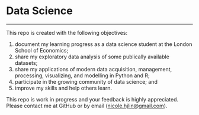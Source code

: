 # Data Science

---

This repo is created with the following objectives:

1. document my learning progress as a data science student at the London School of Economics;
2. share my exploratory data analysis of some publically available datasets;
3. share my applications of modern data acquisition, management, processing, visualizing, and modelling in Python and R;
4. participate in the growing community of data science; and
5. improve my skills and help others learn.

This repo is work in progress and your feedback is highly appreciated. Please contact me at GitHub or by email (nicole.hjlin@gmail.com). 
